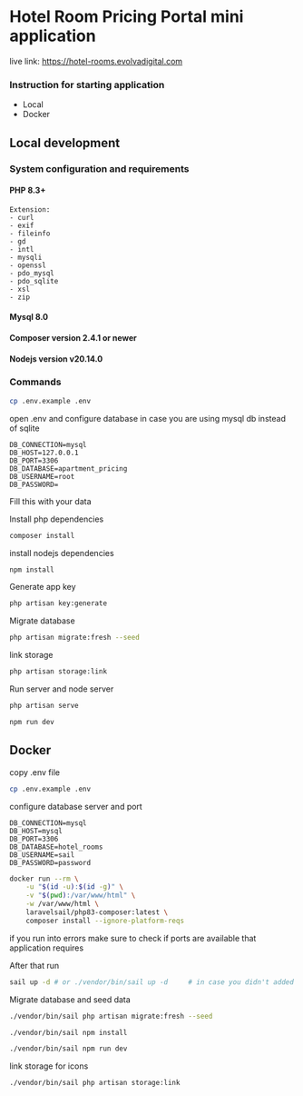 # Hotel Room Pricing Portal mini application

live link: https://hotel-rooms.evolvadigital.com

### Instruction for starting application
- Local
- Docker


## Local development

### System configuration and requirements

#### PHP 8.3+
    Extension:
    - curl
    - exif
    - fileinfo
    - gd
    - intl
    - mysqli
    - openssl
    - pdo_mysql
    - pdo_sqlite
    - xsl
    - zip
#### Mysql 8.0

#### Composer version 2.4.1 or newer

#### Nodejs version v20.14.0


### Commands


```bash
cp .env.example .env
```

open .env and configure database in case you are using mysql db instead of sqlite

```env
DB_CONNECTION=mysql
DB_HOST=127.0.0.1
DB_PORT=3306
DB_DATABASE=apartment_pricing
DB_USERNAME=root
DB_PASSWORD=
```
Fill this with your data

Install php dependencies
```bash
composer install
```
install nodejs dependencies
```bash
npm install
```
Generate app key
```bash
php artisan key:generate
```
Migrate database
```bash 
php artisan migrate:fresh --seed
```
link storage
```bash 
php artisan storage:link
```
Run server and node server
```bash
php artisan serve
```

```bash
npm run dev
```

## Docker

copy .env file
```bash
cp .env.example .env
```
configure database server and port
```env
DB_CONNECTION=mysql
DB_HOST=mysql
DB_PORT=3306
DB_DATABASE=hotel_rooms
DB_USERNAME=sail
DB_PASSWORD=password
```

```bash
docker run --rm \
    -u "$(id -u):$(id -g)" \
    -v "$(pwd):/var/www/html" \
    -w /var/www/html \
    laravelsail/php83-composer:latest \
    composer install --ignore-platform-reqs
```

if you run into errors make sure to check if ports are available that application requires

After that run 
``` bash 
sail up -d # or ./vendor/bin/sail up -d     # in case you didn't added terminal alias
```
Migrate database and seed data
```bash
./vendor/bin/sail php artisan migrate:fresh --seed
```

```bash
./vendor/bin/sail npm install
```

```bash
./vendor/bin/sail npm run dev
```
link storage for icons
```bash
./vendor/bin/sail php artisan storage:link
```
